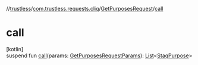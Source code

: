 //[trustless](../../../index.md)/[com.trustless.requests.cliq](../index.md)/[GetPurposesRequest](index.md)/[call](call.md)

# call

[kotlin]\
suspend fun [call](call.md)(params: [GetPurposesRequestParams](../-get-purposes-request-params/index.md)): [List](https://kotlinlang.org/api/latest/jvm/stdlib/kotlin.collections/-list/index.html)&lt;[StaqPurpose](../-staq-purpose/index.md)&gt;

